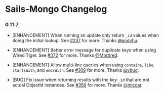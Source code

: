 # Sails-Mongo Changelog

### 0.11.7

* [ENHANCEMENT] When running an update only return `_id` values when doing the initial lookup. See [#237](https://github.com/balderdashy/sails-mongo/pull/237) for more. Thanks [@andyhu](https://github.com/andyhu).

* [ENHANCEMENT] Better error message for duplicate keys when using Wired Tiger. See [#372](https://github.com/balderdashy/sails-mongo/pull/372) for more. Thanks [@Mordred](https://github.com/Mordred).

* [ENHANCEMENT] Allow multi-line queries when using `contains`, `like`, `startsWith`, and `endsWith`. See [#308](https://github.com/balderdashy/sails-mongo/pull/308) for more. Thanks [@vbud](https://github.com/vbud).

* [BUG] Fix issue when returning results with the key `_id` that are not actual ObjectId instances. See [#356](https://github.com/balderdashy/sails-mongo/pull/356) for more. Thanks [@miccar](https://github.com/miccarr).
